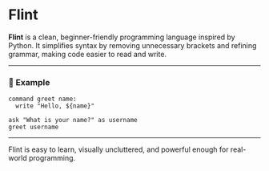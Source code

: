 # Flint

**Flint** is a clean, beginner-friendly programming language inspired by Python. It simplifies syntax by removing unnecessary brackets and refining grammar, making code easier to read and write.

---

### 🔹 Example

```flint
command greet name:
  write "Hello, ${name}"

ask "What is your name?" as username
greet username
```

---

Flint is easy to learn, visually uncluttered, and powerful enough for real-world programming.
